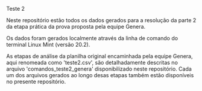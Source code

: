 Teste 2

Neste repositório estão todos os dados gerados para a resolução da parte 2 da etapa prática da prova proposta pela equipe Genera.

Os dados foram gerados localmente através da linha de comando do terminal Linux Mint (versão 20.2).

As etapas de análise da planilha original encaminhada pela equipe Genera, aqui renomeada como 'teste2.csv', são detalhadamente descritas no arquivo 'comandos_teste2_genera' disponibilizado neste repositório. Cada um dos arquivos gerados ao longo desas etapas também estão disponíveis no presente repositório.

